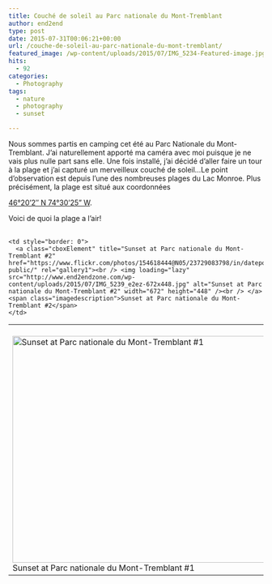 ```yaml
---
title: Couché de soleil au Parc nationale du Mont-Tremblant
author: end2end
type: post
date: 2015-07-31T00:06:21+00:00
url: /couche-de-soleil-au-parc-nationale-du-mont-tremblant/
featured_image: /wp-content/uploads/2015/07/IMG_5234-Featured-image.jpg
hits:
  - 92
categories:
  - Photography
tags:
  - nature
  - photography
  - sunset

---
```

Nous sommes partis en camping cet été au Parc Nationale du Mont-Tremblant. J&#8217;ai naturellement apporté ma caméra avec moi puisque je ne vais plus nulle part sans elle. Une fois installé, j&#8217;ai décidé d&#8217;aller faire un tour à la plage et j&#8217;ai capturé un merveilleux couché de soleil&#8230;<!--more-->Le point d&#8217;observation est depuis l&#8217;une des nombreuses plages du Lac Monroe. Plus précisément, la plage est situé aux coordonnées 

[46°20&#8217;2&#8243; N 74°30&#8217;25&#8221; W][1].

Voici de quoi la plage a l&#8217;air!  
&nbsp;

<table border="0" cellpadding="0" cellspacing="0" style="border: 0">
  <tr>
    <td style="border: 0">
      <a class="cboxElement" title="Sunset at Parc nationale du Mont-Tremblant #1" href="https://www.flickr.com/photos/154618444@N05/37549401452/in/dateposted-public/" rel="gallery1"><br /> <img loading="lazy" src="http://www.end2endzone.com/wp-content/uploads/2015/07/IMG_5235_e2ez-672x448.jpg" alt="Sunset at Parc nationale du Mont-Tremblant #1" width="672" height="448" /><br /> </a><span class="imagedescription">Sunset at Parc nationale du Mont-Tremblant #1</span>
    </td>
    
    <td style="border: 0">
      <a class="cboxElement" title="Sunset at Parc nationale du Mont-Tremblant #2" href="https://www.flickr.com/photos/154618444@N05/23729083798/in/dateposted-public/" rel="gallery1"><br /> <img loading="lazy" src="http://www.end2endzone.com/wp-content/uploads/2015/07/IMG_5239_e2ez-672x448.jpg" alt="Sunset at Parc nationale du Mont-Tremblant #2" width="672" height="448" /><br /> </a><span class="imagedescription">Sunset at Parc nationale du Mont-Tremblant #2</span>
    </td>
  </tr>
</table>

 [1]: https://www.google.ca/maps/place/46°20'01.5"N+74°30'24.7"W/@46.333754,-74.506858,812m/